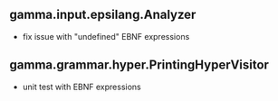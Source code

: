 ## gamma.input.epsilang.Analyzer

- fix issue with "undefined" EBNF expressions

## gamma.grammar.hyper.PrintingHyperVisitor

- unit test with EBNF expressions
